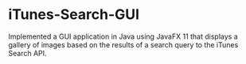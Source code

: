 # iTunes-Search-GUI
Implemented a GUI application in Java using JavaFX 11 that displays a gallery of images based on the results of a search query to the iTunes Search API.
